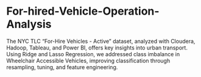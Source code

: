 # For-hired-Vehicle-Operation-Analysis
The NYC TLC “For-Hire Vehicles - Active” dataset, analyzed with Cloudera, Hadoop, Tableau, and Power BI, offers key insights into urban transport. Using Ridge and Lasso Regression, we addressed class imbalance in Wheelchair Accessible Vehicles, improving classification through resampling, tuning, and feature engineering.
